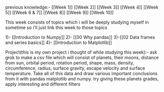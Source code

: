 previous knowledge:- [[Week 1]] [[Week 2]] [[Week 3]] [[Week 4]] [[Week 5]] [[Week 6 & 7]] [[Week 8]] [[Week 9]] [[Week 10]]

This week consists of topics which i will be deeply studying myself in sometime so i'll just link this week to those topics

1)- [[Introduction to Numpy]]
2)- [[00 Why pandas]]
3)-[[02 Data frames and series basics]]
4)- [[Introduction to Matplotlib]]

Project(this is my own project i thought of while studying this week):- ask grok to make a csv file which will consist of planets, their moons, distance from sun, orbital period, rotation period, shape, mass, density, circumference, radius, surface gravity, escape velocity and surface temperature. Take all of this data and draw various important conclusions from it with pandas matplotlib and numpy. try giving these planets grades, apply interesting and different filters